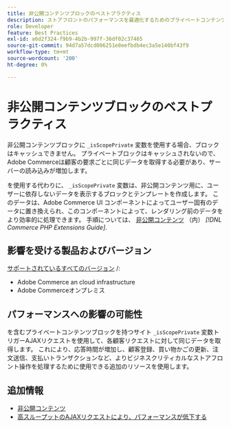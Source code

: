 ```yaml
---
title: 非公開コンテンツブロックのベストプラクティス
description: ストアフロントのパフォーマンスを最適化するためのプライベートコンテンツブロックの設定に関するベストプラクティスについて説明します。
role: Developer
feature: Best Practices
exl-id: a6d2f324-f9b9-4b2b-997f-36df02c37465
source-git-commit: 94d7a57dcd006251e8eefbdb4ec3a5e140bf43f9
workflow-type: tm+mt
source-wordcount: '200'
ht-degree: 0%

---
```


# 非公開コンテンツブロックのベストプラクティス

非公開コンテンツブロックに `_isScopePrivate` 変数を使用する場合、ブロックはキャッシュできません。 プライベートブロックはキャッシュされないので、Adobe Commerceは顧客の要求ごとに同じデータを取得する必要があり、サーバーの読み込みが増加します。

を使用する代わりに、 `_isScopePrivate` 変数は、非公開コンテンツ用に、ユーザーに依存しないデータを表示するブロックとテンプレートを作成します。 このデータは、Adobe Commerce UI コンポーネントによってユーザー固有のデータに置き換えられ、このコンポーネントによって、レンダリング前のデータをより効率的に処理できます。 手順については、 [非公開コンテンツ](https://developer.adobe.com/commerce/php/development/cache/page/private-content/) （内） _[!DNL Commerce PHP Extensions Guide]_.

## 影響を受ける製品およびバージョン

[サポートされているすべてのバージョン](../../../release/versions.md) /:

- Adobe Commerce an cloud infrastructure
- Adobe Commerceオンプレミス

## パフォーマンスへの影響の可能性

を含むプライベートコンテンツブロックを持つサイト `_isScopePrivate` 変数トリガーAJAXリクエストを使用して、各顧客リクエストに対して同じデータを取得します。 これにより、応答時間が増加し、顧客登録、買い物かごの更新、注文送信、支払いトランザクションなど、よりビジネスクリティカルなストアフロント操作を処理するために使用できる追加のリソースを使用します。

## 追加情報

- [非公開コンテンツ](../../../performance/configuration.md#client-side-optimization-settings)
- [高スループットのAJAXリクエストにより、パフォーマンスが低下する](https://experienceleague.adobe.com/docs/commerce-knowledge-base/kb/troubleshooting/miscellaneous/high-throughput-ajax-requests-cause-poor-performance.html)
